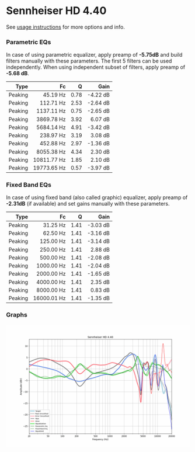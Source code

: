 # Sennheiser HD 4.40
See [usage instructions](https://github.com/jaakkopasanen/AutoEq#usage) for more options and info.

### Parametric EQs
In case of using parametric equalizer, apply preamp of **-5.75dB** and build filters manually
with these parameters. The first 5 filters can be used independently.
When using independent subset of filters, apply preamp of **-5.68 dB**.

| Type    | Fc          |    Q | Gain     |
|--------:|------------:|-----:|---------:|
| Peaking | 45.19 Hz    | 0.78 | -4.22 dB |
| Peaking | 112.71 Hz   | 2.53 | -2.64 dB |
| Peaking | 1137.11 Hz  | 0.75 | -2.65 dB |
| Peaking | 3869.78 Hz  | 3.92 | 6.07 dB  |
| Peaking | 5684.14 Hz  | 4.91 | -3.42 dB |
| Peaking | 238.97 Hz   | 3.19 | 3.08 dB  |
| Peaking | 452.88 Hz   | 2.97 | -1.36 dB |
| Peaking | 8055.38 Hz  | 4.34 | 2.30 dB  |
| Peaking | 10811.77 Hz | 1.85 | 2.10 dB  |
| Peaking | 19773.65 Hz | 0.57 | -3.97 dB |

### Fixed Band EQs
In case of using fixed band (also called graphic) equalizer, apply preamp of **-2.31dB**
(if available) and set gains manually with these parameters.

| Type    | Fc          |    Q | Gain     |
|--------:|------------:|-----:|---------:|
| Peaking | 31.25 Hz    | 1.41 | -3.03 dB |
| Peaking | 62.50 Hz    | 1.41 | -3.16 dB |
| Peaking | 125.00 Hz   | 1.41 | -3.14 dB |
| Peaking | 250.00 Hz   | 1.41 | 2.88 dB  |
| Peaking | 500.00 Hz   | 1.41 | -2.08 dB |
| Peaking | 1000.00 Hz  | 1.41 | -2.04 dB |
| Peaking | 2000.00 Hz  | 1.41 | -1.65 dB |
| Peaking | 4000.00 Hz  | 1.41 | 2.35 dB  |
| Peaking | 8000.00 Hz  | 1.41 | 0.83 dB  |
| Peaking | 16000.01 Hz | 1.41 | -1.35 dB |

### Graphs
![](./Sennheiser%20HD%204.40.png)